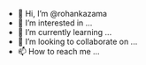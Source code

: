 - 👋 Hi, I’m @rohankazama
- 👀 I’m interested in ...
- 🌱 I’m currently learning ...
- 💞️ I’m looking to collaborate on ...
- 📫 How to reach me ...

<!---
rohankazama/rohankazama is a ✨ special ✨ repository because its `README.md` (this file) appears on your GitHub profile.
You can click the Preview link to take a look at your changes.
--->
